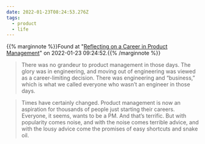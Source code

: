 ```yaml
---
date: 2022-01-23T08:24:53.276Z
tags:
  - product
  - life
---
```

{{% marginnote %}}Found at "[Reflecting on a Career in Product Management](https://newsletter.bringthedonuts.com/p/reflecting-on-a-career-in-product)" on 2022-01-23 09:24:52.{{% /marginnote %}}

> There was no grandeur to product management in those days. The glory was in engineering, and moving out of engineering was viewed as a career-limiting decision. There was engineering and “business,” which is what we called everyone who wasn’t an engineer in those days.

> Times have certainly changed. Product management is now an aspiration for thousands of people just starting their careers. Everyone, it seems, wants to be a PM. And that’s terrific. But with popularity comes noise, and with the noise comes terrible advice, and with the lousy advice come the promises of easy shortcuts and snake oil.

